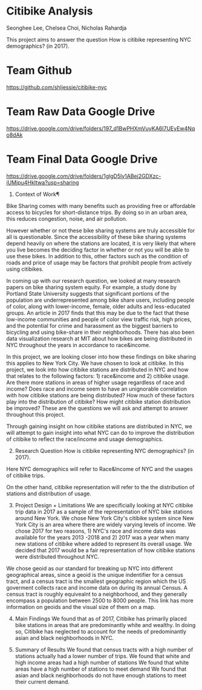# Citibike Analysis

Seonghee Lee, 
Chelsea Choi,
Nicholas Rahardja

This project aims to answer the question How is citibike representing NYC demographics? (in 2017).

# Team Github
https://github.com/shljessie/citibike-nyc
# Team Raw Data Google Drive
https://drive.google.com/drive/folders/197_d1BwPHXmVuyKA6I7UEyEw4Nqo8dAk
# Team Final Data Google Drive
https://drive.google.com/drive/folders/1glgD5ly1ABej2GDXzc-iUMjpu4HkItwa?usp=sharing

1. Context of Work¶

Bike Sharing comes with many benefits such as providing free or affordable access to bicycles for short-distance trips. By doing so in an urban area, this reduces congestion, noise, and air pollution.

However whether or not these bike sharing systems are truly accessible for all is questionable. Since the accessibility of these bike sharing systems depend heavily on where the stations are located, it is very likely that where you live becomes the deciding factor in whether or not you will be able to use these bikes. In addition to this, other factors such as the condition of roads and price of usage may be factors that prohibit people from actively using citibikes.

In coming up with our research question, we looked at many research papers on bike sharing system equity. For example, a study done by Portland State University suggests that significant portions of the population are underrepresented among bike share users, including people of color, along with lower-income, female, older adults and less-educated groups. An article in 2017 finds that this may be due to the fact that these low-income communities and people of color view traffic risk, high prices, and the potential for crime and harassment as the biggest barriers to bicycling and using bike-share in their neighborhoods. There has also been data visualization research at MIT about how bikes are being distributed in NYC throughout the years in accordance to race&income.

In this project, we are looking closer into how these findings on bike sharing this applies to New York City. We have chosen to look at citibike. In this project, we look into how citibike stations are distributed in NYC and how that relates to the following factors: 1) race&income and 2) citibike usage. Are there more stations in areas of higher usage regardless of race and income? Does race and income seem to have an unignorable correlation with how citibike stations are being distributed? How much of these factors play into the distribution of citibike? How might citibike station distribution be improved? These are the questions we will ask and attempt to answer throughout this project.

Through gaining insight on how citibike stations are distributed in NYC, we will attempt to gain insight into what NYC can do to improve the distribution of citibike to reflect the race/income and usage demographics.

2. Research Question
How is citibike representing NYC demographics? (in 2017).

Here NYC demographics will refer to Race&Income of NYC and the usages of citibike trips.

On the other hand, citibike representation will refer to the the distribution of stations and distribution of usage.

3. Project Design + Limitations
We are specificially looking at NYC citibike trip data in 2017 as a sample of the representation of NYC bike stations around New York. We chose New York City's citibike system since New York City is an area where there are widely varying levels of income. We chose 2017 for two reasons, 1) NYC's race and income data was available for the years 2013 -2018 and 2) 2017 was a year when many new stations of citibike where added to represent its overall usage. We decided that 2017 would be a fair representation of how citibike stations were distributed throughout NYC.

We chose geoid as our standard for breaking up NYC into different geographical areas, since a geoid is the unique indentifier for a census tract, and a census tract is the smallest geographic region which the US goverment collects race and income data on during its annual Census. A census tract is roughly equivealnt to a neighborhood, and they generally encompass a population between 2500 to 8000 people. This link has more information on geoids and the visual size of them on a map.

4. Main Findings
We found that as of 2017, Citibike has primarily placed bike stations in areas that are predominantly white and wealthy. In doing so, Citibike has neglected to account for the needs of predominantly asian and black neighborhoods in NYC.

5. Summary of Results
We found that census tracts with a high number of stations actually had a lower number of trips.
We found that white and high income areas had a high number of stations
We found that white areas have a high number of stations to meet demand
We found that asian and black neighborhoods do not have enough stations to meet their current demand.